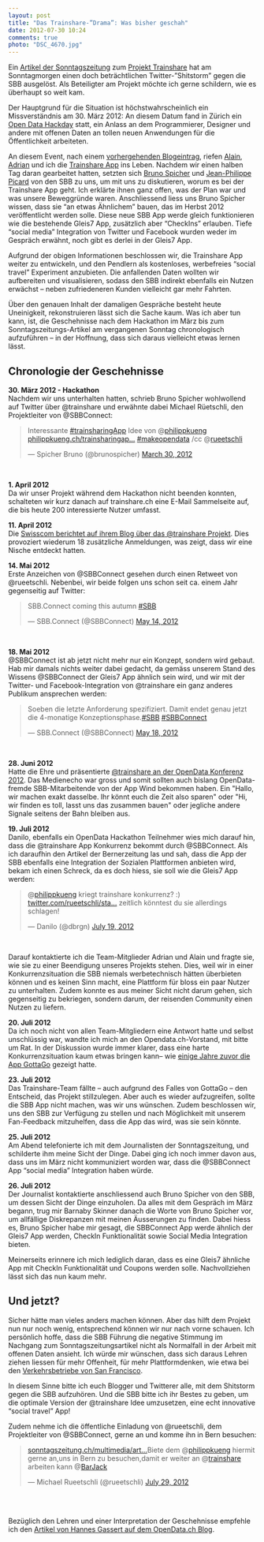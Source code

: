 ```yaml
---
layout: post
title: "Das Trainshare-”Drama”: Was bisher geschah"
date: 2012-07-30 10:24
comments: true
photo: "DSC_4670.jpg"
--- 
```


Ein [Artikel der Sonntagszeitung](http://www.sonntagszeitung.ch/multimedia/artikel-detailseite/?newsid=225293) zum [Projekt Trainshare](http://trainshare.ch) hat am Sonntagmorgen einen doch beträchtlichen Twitter-”Shitstorm” gegen die SBB ausgelöst. Als Beteiligter am Projekt möchte ich gerne schildern, wie es überhaupt so weit kam.

Der Hauptgrund für die Situation ist höchstwahrscheinlich ein Missverständnis am 30. März 2012: An diesem Datum fand in Zürich ein [Open Data Hackday](http://opendata.ch/projects/make-opendata-ch-mobiliat/) statt, ein Anlass an dem Programmierer, Designer und andere mit offenen Daten an tollen neuen Anwendungen für die Öffentlichkeit arbeiteten.

An diesem Event, nach einem [vorhergehenden Blogeintrag](http://philippkueng.ch/trainsharingapp.html), riefen [Alain](http://twitter.com/visualcontext), [Adrian](http://twitter.com/AdrianKuendig) und ich die [Trainshare App](http://trainshare.ch) ins Leben. Nachdem wir einen halben Tag daran gearbeitet hatten, setzten sich [Bruno Spicher](https://www.xing.com/profile/Bruno_Spicher) und [Jean-Philippe Picard](https://www.xing.com/profile/JeanPhilippe_Picard) von den SBB zu uns, um mit uns zu diskutieren, worum es bei der Trainshare App geht. Ich erklärte ihnen ganz offen, was der Plan war und was unsere Beweggründe waren. Anschliessend liess uns Bruno Spicher wissen, dass sie “an etwas Ähnlichem” bauen, das im Herbst 2012 veröffentlicht werden solle. Diese neue SBB App werde gleich funktionieren wie die bestehende Gleis7 App, zusätzlich aber “CheckIns” erlauben. Tiefe “social media” Integration von Twitter und Facebook wurden weder im Gespräch erwähnt, noch gibt es derlei in der Gleis7 App.

Aufgrund der obigen Informationen beschlossen wir, die Trainshare App weiter zu entwickeln, und den Pendlern als kostenloses, werbefreies “social travel” Experiment anzubieten. Die anfallenden Daten wollten wir aufbereiten und visualisieren, sodass den SBB indirekt ebenfalls ein Nutzen erwächst – neben zufriedeneren Kunden vielleicht gar mehr Fahrten.

Über den genauen Inhalt der damaligen Gespräche besteht heute Uneinigkeit, rekonstruieren lässt sich die Sache kaum. Was ich aber tun kann, ist, die Geschehnisse nach dem Hackathon im März bis zum Sonntagszeitungs-Artikel am vergangenen Sonntag chronologisch aufzuführen – in der Hoffnung, dass sich daraus vielleicht etwas lernen lässt.

## Chronologie der Geschehnisse

**30. März 2012 - Hackathon**<br/>
Nachdem wir uns unterhalten hatten, schrieb Bruno Spicher wohlwollend auf Twitter über @trainshare und erwähnte dabei Michael Rüetschli, den Projektleiter von @SBBConnect:
<blockquote class="twitter-tweet tw-align-center"><p>Interessante <a href="https://twitter.com/search/%2523trainsharingApp">#trainsharingApp</a> Idee von @<a href="https://twitter.com/philippkueng">philippkueng</a> <a href="http://t.co/zcXjx2UL" title="http://philippkueng.ch/trainsharingapp.html">philippkueng.ch/trainsharingap…</a> <a href="https://twitter.com/search/%2523makeopendata">#makeopendata</a> /cc @<a href="https://twitter.com/rueetschli">rueetschli</a></p>&mdash; Spicher Bruno (@brunospicher) <a href="https://twitter.com/brunospicher/status/185708347868196864" data-datetime="2012-03-30T12:41:35+00:00">March 30, 2012</a></blockquote>
<script src="//platform.twitter.com/widgets.js" charset="utf-8"></script>
<br/>

**1. April 2012**<br/>
Da wir unser Projekt während dem Hackathon nicht beenden konnten, schalteten wir kurz danach auf trainshare.ch eine E-Mail Sammelseite auf, die bis heute 200 interessierte Nutzer umfasst.

**11. April 2012**<br/>
Die [Swisscom berichtet auf ihrem Blog über das @trainshare Projekt](http://www.bluewin.ch/de/index.php/53,574679/Trainshare__So_findet_man_Freunde_im_Zug_/de/digital/?scrss=de_digital). Dies provoziert wiederum 18 zusätzliche Anmeldungen, was zeigt, dass wir eine Nische entdeckt hatten.

**14. Mai 2012**<br/>
Erste Anzeichen von @SBBConnect gesehen durch einen Retweet von @rueetschli. Nebenbei, wir beide folgen uns schon seit ca. einem Jahr gegenseitig auf Twitter:
<blockquote class="twitter-tweet tw-align-center"><p>SBB.Connect coming this autumn <a href="https://twitter.com/search/%2523SBB">#SBB</a></p>&mdash; SBB.Connect (@SBBConnect) <a href="https://twitter.com/SBBConnect/status/202044850512740352" data-datetime="2012-05-14T14:37:00+00:00">May 14, 2012</a></blockquote>
<script src="//platform.twitter.com/widgets.js" charset="utf-8"></script>
<br/>

**18. Mai 2012**<br/>
@SBBConnect ist ab jetzt nicht mehr nur ein Konzept, sondern wird gebaut. Hab mir damals nichts weiter dabei gedacht, da gemäss unserem Stand des Wissens @SBBConnect der Gleis7 App ähnlich sein wird, und wir mit der Twitter- und Facebook-Integration von @trainshare ein ganz anderes Publikum ansprechen werden:
<blockquote class="twitter-tweet tw-align-center"><p>Soeben die letzte Anforderung spezifiziert. Damit endet genau jetzt die 4-monatige Konzeptionsphase.<a href="https://twitter.com/search/%2523SBB">#SBB</a> <a href="https://twitter.com/search/%2523SBBConnect">#SBBConnect</a></p>&mdash; SBB.Connect (@SBBConnect) <a href="https://twitter.com/SBBConnect/status/203391038767894528" data-datetime="2012-05-18T07:46:17+00:00">May 18, 2012</a></blockquote>
<script src="//platform.twitter.com/widgets.js" charset="utf-8"></script>
<br/>

**28. Juni 2012**<br/>
Hatte die Ehre und präsentierte [@trainshare an der OpenData Konferenz 2012](http://philippkueng.ch/trainshare-at-the-opendata-dot-ch-conference-2012.html). Das Medienecho war gross und somit sollten auch bislang OpenData-fremde SBB-Mitarbeitende von der App Wind bekommen haben.
Ein "Hallo, wir machen exakt dasselbe. Ihr könnt euch die Zeit also sparen" oder "Hi, wir finden es toll, lasst uns das zusammen bauen" oder jegliche andere Signale seitens der Bahn bleiben aus.

**19. Juli 2012**<br/>
Danilo, ebenfalls ein OpenData Hackathon Teilnehmer wies mich darauf hin, dass die @trainshare App Konkurrenz bekommt durch @SBBConnect. Als ich daraufhin den Artikel der Bernerzeitung las und sah, dass die App der SBB ebenfalls eine Integration der Sozialen Plattformen anbieten wird, bekam ich einen Schreck, da es doch hiess, sie soll wie die Gleis7 App werden:
<blockquote class="twitter-tweet tw-align-center"><p>@<a href="https://twitter.com/philippkueng">philippkueng</a> kriegt trainshare konkurrenz? :) <a href="https://t.co/buEp8aML" title="https://twitter.com/rueetschli/status/225843359149858818/photo/1/large">twitter.com/rueetschli/sta…</a> zeitlich könntest du sie allerdings schlagen!</p>&mdash; Danilo (@dbrgn) <a href="https://twitter.com/dbrgn/status/225861547073892352" data-datetime="2012-07-19T07:56:03+00:00">July 19, 2012</a></blockquote>
<script src="//platform.twitter.com/widgets.js" charset="utf-8"></script>
<br/>

Darauf kontaktierte ich die Team-Mitglieder Adrian und Alain und fragte sie, wie sie zu einer Beendigung unseres Projekts stehen. Dies, weil wir in einer Konkurrenzsituation die SBB niemals werbetechnisch hätten überbieten können und es keinen Sinn macht, eine Plattform für bloss ein paar Nutzer zu unterhalten. Zudem konnte es aus meiner Sicht nicht darum gehen, sich gegenseitig zu bekriegen, sondern darum, der reisenden Community einen Nutzen zu liefern.

**20. Juli 2012**<br/>
Da ich noch nicht von allen Team-Mitgliedern eine Antwort hatte und selbst unschlüssig war, wandte ich mich an den Opendata.ch-Vorstand, mit bitte um Rat. In der Diskussion wurde immer klarer, dass eine harte Konkurrenzsituation kaum etwas bringen kann– wie [einige Jahre zuvor die App GottaGo](http://gottago.demo.liip.ch/) gezeigt hatte.

**23. Juli 2012**<br/>
Das Trainshare-Team fällte – auch aufgrund des Falles von GottaGo – den Entscheid, das Projekt stillzulegen. Aber auch es wieder aufzugreifen, sollte die SBB App nicht machen, was wir uns wünschen. Zudem beschlossen wir, uns den SBB zur Verfügung zu stellen und nach Möglichkeit mit unserem Fan-Feedback mitzuhelfen, dass die App das wird, was sie sein könnte.

**25. Juli 2012**<br/>
Am Abend telefonierte ich mit dem Journalisten der Sonntagszeitung, und schilderte ihm meine Sicht der Dinge. Dabei ging ich noch immer davon aus, dass uns im März nicht kommuniziert worden war, dass die @SBBConnect App “social media” Integration haben würde.

**26. Juli 2012**<br/>
Der Journalist kontaktierte anschliessend auch Bruno Spicher von den SBB, um dessen Sicht der Dinge einzuholen. Da alles mit dem Gespräch im März begann, trug mir Barnaby Skinner danach die Worte von Bruno Spicher vor, um allfällige Diskrepanzen mit meinen Äusserungen zu finden. Dabei hiess es, Bruno Spicher habe mir gesagt, die SBBConnect App werde ähnlich der Gleis7 App werden, CheckIn Funktionalität sowie Social Media Integration bieten.

Meinerseits erinnere ich mich lediglich daran, dass es eine Gleis7 ähnliche App mit CheckIn Funktionalität und Coupons werden solle. Nachvollziehen lässt sich das nun kaum mehr.


## Und jetzt?

Sicher hätte man vieles anders machen können. Aber das hilft dem Projekt nun nur noch wenig, entsprechend können wir nur nach vorne schauen. Ich persönlich hoffe, dass die SBB Führung die negative Stimmung im Nachgang zum Sonntagszeitungsartikel nicht als Normalfall in der Arbeit mit offenen Daten ansieht. Ich würde mir wünschen, dass sich daraus Lehren ziehen liessen für mehr Offenheit, für mehr Plattformdenken, wie etwa bei den [Verkehrsbetriebe von San Francisco](http://www.fastcoexist.com/1678624/how-open-data-could-make-san-francisco-public-transportation-better-updated).

In diesem Sinne bitte ich euch Blogger und Twitterer alle, mit dem Shitstorm gegen die SBB aufzuhören. Und die SBB bitte ich ihr Bestes zu geben, um die optimale Version der @trainshare Idee umzusetzen, eine echt innovative “social travel” App!

Zudem nehme ich die öffentliche Einladung von @rueetschli, dem Projektleiter von @SBBConnect, gerne an und komme ihn in Bern besuchen:
<blockquote class="twitter-tweet tw-align-center"><p><a href="http://t.co/wC7HsiWn" title="http://www.sonntagszeitung.ch/multimedia/artikel-detailseite/?newsid=225293">sonntagszeitung.ch/multimedia/art…</a>Biete dem @<a href="https://twitter.com/philippkueng">philippkueng</a> hiermit gerne an,uns in Bern zu besuchen,damit er weiter an @<a href="https://twitter.com/trainshare">trainshare</a> arbeiten kann @<a href="https://twitter.com/BarJack">BarJack</a></p>&mdash; Michael Rueetschli (@rueetschli) <a href="https://twitter.com/rueetschli/status/229490401772466177" data-datetime="2012-07-29T08:15:50+00:00">July 29, 2012</a></blockquote>
<script src="//platform.twitter.com/widgets.js" charset="utf-8"></script>
<br/><br/>

Bezüglich den Lehren und einer Interpretation der Geschehnisse empfehle ich den [Artikel von Hannes Gassert auf dem OpenData.ch Blog](http://opendata.ch/2012/07/30/trainshare-learnings/).